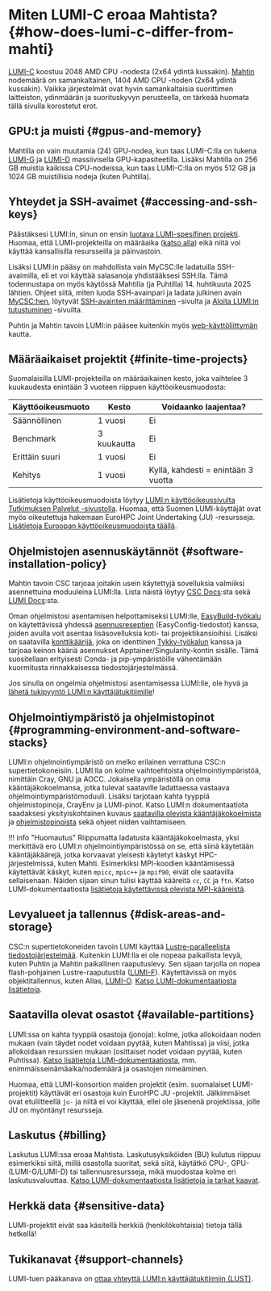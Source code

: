 
# Miten LUMI-C eroaa Mahtista? {#how-does-lumi-c-differ-from-mahti}

[LUMI-C](https://docs.lumi-supercomputer.eu/hardware/lumic/) koostuu 2048 AMD CPU -nodesta (2x64 ydintä kussakin). [Mahtin](systems-mahti.md) nodemäärä on samankaltainen, 1404 AMD CPU -noden (2x64 ydintä kussakin). Vaikka järjestelmät ovat hyvin samankaltaisia suorittimen laitteiston, ydinmäärän ja suorituskyvyn perusteella, on tärkeää huomata tällä sivulla korostetut erot.

## GPU:t ja muisti {#gpus-and-memory}

Mahtilla on vain muutamia (24) GPU-nodea, kun taas LUMI-C:lla on tukena [LUMI-G](https://docs.lumi-supercomputer.eu/hardware/lumig/) ja [LUMI-D](https://docs.lumi-supercomputer.eu/hardware/lumid/) massiivisella GPU-kapasiteetilla. Lisäksi Mahtilla on 256 GB muistia kaikissa CPU-nodeissa, kun taas LUMI-C:lla on myös 512 GB ja 1024 GB muistillisia nodeja (kuten Puhtilla).

## Yhteydet ja SSH-avaimet {#accessing-and-ssh-keys}

Päästäksesi LUMI:in, sinun on ensin [luotava LUMI-spesifinen projekti](../accounts/how-to-create-new-project.md#how-to-create-finnish-lumi-projects). Huomaa, että LUMI-projekteilla on määräaika ([katso alla](lumi-vs-mahti.md#finite-time-projects)) eikä niitä voi käyttää kansallisilla resursseilla ja päinvastoin.

Lisäksi LUMI:in pääsy on mahdollista vain MyCSC:lle ladatuilla SSH-avaimilla, eli et voi käyttää salasanoja yhdistääksesi SSH:lla. Tämä todennustapa on myös käytössä Mahtilla (ja Puhtilla) 14. huhtikuuta 2025 lähtien. Ohjeet siitä, miten luoda SSH-avainpari ja ladata julkinen avain [MyCSC:hen](https://my.csc.fi/), löytyvät [SSH-avainten määrittäminen](connecting/ssh-keys.md) -sivulta ja [Aloita LUMI:in tutustuminen](https://docs.lumi-supercomputer.eu/firststeps/getstarted/) -sivuilta.

Puhtin ja Mahtin tavoin LUMI:in pääsee kuitenkin myös [web-käyttöliittymän](https://docs.lumi-supercomputer.eu/runjobs/webui/) kautta.

## Määräaikaiset projektit {#finite-time-projects}

Suomalaisilla LUMI-projekteilla on määräaikainen kesto, joka vaihtelee 3 kuukaudesta enintään 3 vuoteen riippuen käyttöoikeusmuodosta:

|Käyttöoikeusmuoto|Kesto   |Voidaanko laajentaa?                |
|-----------------|--------|-----------------------------------|
|Säännöllinen     |1 vuosi |Ei                                 |
|Benchmark        |3 kuukautta|Ei                              |
|Erittäin suuri   |1 vuosi |Ei                                 |
|Kehitys          |1 vuosi |Kyllä, kahdesti = enintään 3 vuotta|

Lisätietoja käyttöoikeusmuodoista löytyy [LUMI:n käyttöoikeussivulta Tutkimuksen Palvelut -sivustolla](https://research.csc.fi/lumi-access). Huomaa, että Suomen LUMI-käyttäjät ovat myös oikeutettuja hakemaan EuroHPC Joint Undertaking (JU) -resursseja. [Lisätietoja Euroopan käyttöoikeusmuodoista täällä](https://www.lumi-supercomputer.eu/get-started-2021/users-in-europe/).

## Ohjelmistojen asennuskäytännöt {#software-installation-policy}

Mahtin tavoin CSC tarjoaa joitakin usein käytettyjä sovelluksia valmiiksi asennettuina moduuleina LUMI:lla. Lista näistä löytyy [CSC Docs](../apps/by_system.md#lumi):sta sekä [LUMI Docs](https://docs.lumi-supercomputer.eu/software/local/csc/):sta.

Oman ohjelmistosi asentamisen helpottamiseksi LUMI:lle, [EasyBuild-työkalu](https://docs.lumi-supercomputer.eu/software/installing/easybuild/) on käytettävissä yhdessä [asennusreseptien](https://github.com/Lumi-supercomputer/LUMI-EasyBuild-contrib) (EasyConfig-tiedostot) kanssa, joiden avulla voit asentaa lisäsovelluksia koti- tai projektikansioihisi. Lisäksi on saatavilla [konttikäärijä](https://docs.lumi-supercomputer.eu/software/installing/container-wrapper/), joka on identtinen [Tykky-työkalun](containers/tykky.md) kanssa ja tarjoaa keinon kääriä asennukset Apptainer/Singularity-kontin sisälle. Tämä suositellaan erityisesti Conda- ja pip-ympäristöille vähentämään kuormitusta rinnakkaisessa tiedostojärjestelmässä.

Jos sinulla on ongelmia ohjelmistosi asentamisessa LUMI:lle, ole hyvä ja [lähetä tukipyyntö LUMI:n käyttäjätukitiimille](https://lumi-supercomputer.eu/user-support/need-help/)!

## Ohjelmointiympäristö ja ohjelmistopinot {#programming-environment-and-software-stacks}

LUMI:n ohjelmointiympäristö on melko erilainen verrattuna CSC:n supertietokoneisiin. LUMI:lla on kolme vaihtoehtoista ohjelmointiympäristöä, nimittäin Cray, GNU ja AOCC. Jokaisella ympäristöllä on oma kääntäjäkokoelmansa, jotka tulevat saataville ladattaessa vastaava ohjelmointiympäristömoduuli. Lisäksi tarjotaan kahta tyyppiä ohjelmistopinoja, CrayEnv ja LUMI-pinot. Katso LUMI:n dokumentaatiota saadaksesi yksityiskohtainen kuvaus [saatavilla olevista kääntäjäkokoelmista](https://docs.lumi-supercomputer.eu/development/compiling/prgenv/) ja [ohjelmistopinoista](https://docs.lumi-supercomputer.eu/runjobs/lumi_env/softwarestacks/) sekä ohjeet niiden vaihtamiseen.

!!! info "Huomautus"
    Riippumatta ladatusta kääntäjäkokoelmasta, yksi merkittävä ero LUMI:n ohjelmointiympäristössä on se, että siinä käytetään kääntäjäkäärejä, jotka korvaavat yleisesti käytetyt käskyt HPC-järjestelmissä, kuten Mahti. Esimerkiksi MPI-koodien kääntämisessä käytettävät käskyt, kuten `mpicc`, `mpic++` ja `mpif90`, eivät ole saatavilla sellaisenaan. Näiden sijaan sinun tulisi käyttää kääreitä `cc`, `CC` ja `ftn`. Katso LUMI-dokumentaatiosta [lisätietoja käytettävissä olevista MPI-kääreistä](https://docs.lumi-supercomputer.eu/development/compiling/prgenv/#compile-an-mpi-program).

## Levyalueet ja tallennus {#disk-areas-and-storage}

CSC:n supertietokoneiden tavoin LUMI käyttää [Lustre-paralleelista tiedostojärjestelmää](https://docs.lumi-supercomputer.eu/storage/parallel-filesystems/lumip/). Kuitenkin LUMI:lla ei ole nopeaa paikallista levyä, kuten Puhtin ja Mahtin paikallinen raaputuslevy. Sen sijaan tarjolla on nopea flash-pohjainen Lustre-raaputustila ([LUMI-F](https://docs.lumi-supercomputer.eu/storage/parallel-filesystems/lumif/)). Käytettävissä on myös objektitallennus, kuten Allas, [LUMI-O](https://docs.lumi-supercomputer.eu/storage/lumio/). [Katso LUMI-dokumentaatiosta lisätietoja](https://docs.lumi-supercomputer.eu/storage/).

## Saatavilla olevat osastot {#available-partitions}

LUMI:ssa on kahta tyyppiä osastoja (jonoja): kolme, jotka allokoidaan noden mukaan (vain täydet nodet voidaan pyytää, kuten Mahtissa) ja viisi, jotka allokoidaan resurssien mukaan (osittaiset nodet voidaan pyytää, kuten Puhtissa). [Katso lisätietoja LUMI-dokumentaatiosta](https://docs.lumi-supercomputer.eu/runjobs/scheduled-jobs/partitions/), mm. enimmäisseinämäaika/nodemäärä ja osastojen nimeäminen.

Huomaa, että LUMI-konsortion maiden projektit (esim. suomalaiset LUMI-projektit) käyttävät eri osastoja kuin EuroHPC JU -projektit. Jälkimmäiset ovat etuliitteellä `ju-` ja niitä ei voi käyttää, ellei ole jäsenenä projektissa, jolle JU on myöntänyt resursseja.

## Laskutus {#billing}

Laskutus LUMI:ssa eroaa Mahtista. Laskutusyksiköiden (BU) kulutus riippuu esimerkiksi siitä, millä osastolla suoritat, sekä siitä, käytätkö CPU-, GPU- (LUMI-G/LUMI-D) tai tallennusresursseja, mikä muodostaa kolme eri laskutusvaluuttaa. [Katso LUMI-dokumentaatiosta lisätietoja ja tarkat kaavat](https://docs.lumi-supercomputer.eu/runjobs/lumi_env/billing/).

## Herkkä data {#sensitive-data}

LUMI-projektit eivät saa käsitellä herkkiä (henkilökohtaisia) tietoja tällä hetkellä!

## Tukikanavat {#support-channels}

LUMI-tuen pääkanava on [ottaa yhteyttä LUMI:n käyttäjätukitiimiin (LUST)](https://lumi-supercomputer.eu/user-support/need-help/).
